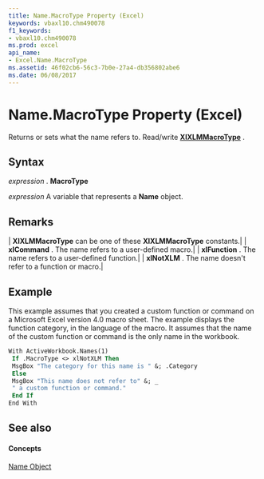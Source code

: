 ```yaml
---
title: Name.MacroType Property (Excel)
keywords: vbaxl10.chm490078
f1_keywords:
- vbaxl10.chm490078
ms.prod: excel
api_name:
- Excel.Name.MacroType
ms.assetid: 46f02cb6-56c3-7b0e-27a4-db356802abe6
ms.date: 06/08/2017
---
```



# Name.MacroType Property (Excel)

Returns or sets what the name refers to. Read/write **[XlXLMMacroType](xlxlmmacrotype-enumeration-excel.md)** .


## Syntax

 _expression_ . **MacroType**

 _expression_ A variable that represents a **Name** object.


## Remarks





| **XlXLMMacroType** can be one of these **XlXLMMacroType** constants.|
| **xlCommand** . The name refers to a user-defined macro.|
| **xlFunction** . The name refers to a user-defined function.|
| **xlNotXLM** . The name doesn't refer to a function or macro.|

## Example

This example assumes that you created a custom function or command on a Microsoft Excel version 4.0 macro sheet. The example displays the function category, in the language of the macro. It assumes that the name of the custom function or command is the only name in the workbook.


```vb
With ActiveWorkbook.Names(1) 
 If .MacroType <> xlNotXLM Then 
 MsgBox "The category for this name is " &; .Category 
 Else 
 MsgBox "This name does not refer to" &; _ 
 " a custom function or command." 
 End If 
End With
```


## See also


#### Concepts


[Name Object](name-object-excel.md)

